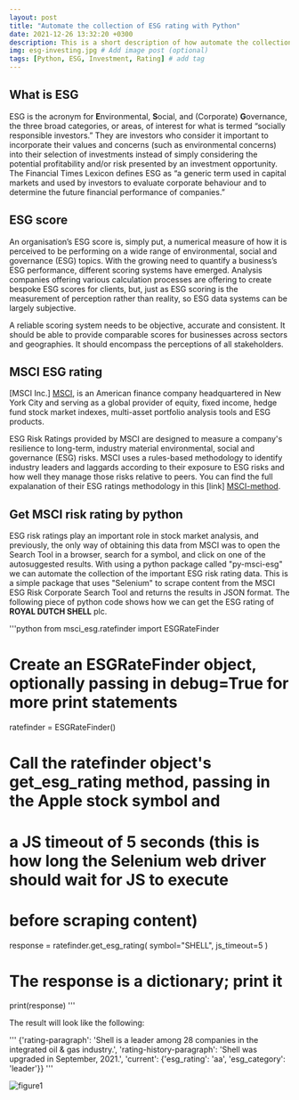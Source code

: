 ```yaml
---
layout: post
title: "Automate the collection of ESG rating with Python"
date: 2021-12-26 13:32:20 +0300
description: This is a short description of how automate the collection of ESG rating with Python. # Add post description (optional)
img: esg-investing.jpg # Add image post (optional)
tags: [Python, ESG, Investment, Rating] # add tag
---
```


## What is ESG 
ESG is the acronym for **E**nvironmental, **S**ocial, and (Corporate) **G**overnance, the three broad categories, or areas, of interest for what is termed “socially responsible investors.” They are investors who consider it important to incorporate their values and concerns (such as environmental concerns) into their selection of investments instead of simply considering the potential profitability and/or risk presented by an investment opportunity. The Financial Times Lexicon defines ESG as “a generic term used in capital markets and used by investors to evaluate corporate behaviour and to determine the future financial performance of companies.”

## ESG score
An organisation’s ESG score is, simply put, a numerical measure of how it is perceived to be performing on a wide range of environmental, social and governance (ESG) topics. With the growing need to quantify a business’s ESG performance, different scoring systems have emerged. Analysis companies offering various calculation processes are offering to create bespoke ESG scores for clients, but, just as ESG scoring is the measurement of perception rather than reality, so ESG data systems can be largely subjective. 

A reliable scoring system needs to be objective, accurate and consistent. It should be able to provide comparable scores for businesses across sectors and geographies. It should encompass the perceptions of all stakeholders.

## MSCI ESG rating
[MSCI Inc.] [MSCI], is an American finance company headquartered in New York City and serving as a global provider of equity, fixed income, hedge fund stock market indexes, multi-asset portfolio analysis tools and ESG products.

ESG Risk Ratings provided by MSCI are designed to measure a company's resilience to long-term, industry material environmental, social and governance (ESG) risks. MSCI uses a rules-based methodology to identify industry leaders and laggards according to their exposure to ESG risks and how well they manage those risks relative to peers. You can find the full expalanation of their ESG ratings methodology in this [link] [MSCI-method].

## Get MSCI risk rating by python

ESG risk ratings play an important role in stock market analysis, and previously, the only way of obtaining this data from MSCI was to open the Search Tool in a browser, search for a symbol, and click on one of the autosuggested results. With using a python package called "py-msci-esg" we can automate the collection of the important ESG risk rating data. This is a simple package that uses "Selenium" to scrape content from the MSCI  ESG Risk Corporate Search Tool and returns the results in JSON format.
The following piece of python code shows how we can get the ESG rating of **ROYAL DUTCH SHELL** plc.

'''python
from msci_esg.ratefinder import ESGRateFinder

# Create an ESGRateFinder object, optionally passing in debug=True for more print statements
ratefinder = ESGRateFinder()

# Call the ratefinder object's get_esg_rating method, passing in the Apple stock symbol and 
# a JS timeout of 5 seconds (this is how long the Selenium web driver should wait for JS to execute 
# before scraping content)
response = ratefinder.get_esg_rating(
    symbol="SHELL",
    js_timeout=5
)
# The response is a dictionary; print it
print(response)
'''

The result will look like the following:

'''
{'rating-paragraph': 'Shell is a leader among 28 companies in the integrated oil & gas industry.', 'rating-history-paragraph': 'Shell was upgraded in September, 2021.', 'current': {'esg_rating': 'aa', 'esg_category': 'leader'}}
'''

![figure1]({{site.baseurl}}/assets/img/ESG_SHEEL.JPG)


[MSCI]: https://www.msci.com/
[MSCI-method]: https://www.msci.com/documents/1296102/4769829/MSCI+ESG+Ratings+Methodology+-+Exec+Summary+Dec+2020.pdf/15e36bed-bba2-1038-6fa0-2cf52a0c04d6?t=1608110671584

